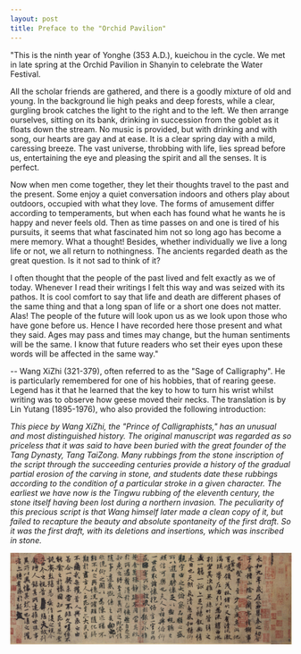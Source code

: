 ```yaml
---
layout: post
title: Preface to the "Orchid Pavilion"
---
```


"This is the ninth year of Yonghe (353 A.D.), kueichou in the cycle. We met in late spring at the Orchid Pavilion in Shanyin to celebrate the Water Festival.

All the scholar friends are gathered, and there is a goodly mixture of old and young. In the background lie high peaks and deep forests, while a clear, gurgling brook catches the light to the right and to the left. We then arrange ourselves, sitting on its bank, drinking in succession from the goblet as it floats down the stream. No music is provided, but with drinking and with song, our hearts are gay and at ease. It is a clear spring day with a mild, caressing breeze. The vast universe, throbbing with life, lies spread before us, entertaining the eye and pleasing the spirit and all the senses. It is perfect.

Now when men come together, they let their thoughts travel to the past and the present. Some enjoy a quiet conversation indoors and others play about outdoors, occupied with what they love. The forms of amusement differ according to temperaments, but when each has found what he wants he is happy and never feels old. Then as time passes on and one is tired of his pursuits, it seems that what fascinated him not so long ago has become a mere memory. What a thought! Besides, whether individually we live a long life or not, we all return to nothingness. The ancients regarded death as the great question. Is it not sad to think of it?

I often thought that the people of the past lived and felt exactly as we of today. Whenever I read their writings I felt this way and was seized with its pathos. It is cool comfort to say that life and death are different phases of the same thing and that a long span of life or a short one does not matter. Alas! The people of the future will look upon us as we look upon those who have gone before us. Hence I have recorded here those present and what they said. Ages may pass and times may change, but the human sentiments will be the same. I know that future readers who set their eyes upon these words will be affected in the same way."

-- Wang XiZhi (321-379), often referred to as the "Sage of Calligraphy". He is particularly remembered for one of his hobbies, that of rearing geese. Legend has it that he learned that the key to how to turn his wrist whilst writing was to observe how geese moved their necks. The translation is by Lin Yutang (1895-1976), who also provided the following introduction:

_This piece by Wang XiZhi, the "Prince of Calligraphists," has an unusual and most distinguished history. The original manuscript was regarded as so priceless that it was said to have been buried with the great founder of the Tang Dynasty, Tang TaiZong. Many rubbings from the stone inscription of the script through the succeeding centuries provide a history of the gradual partial erosion of the carving in stone, and students date these rubbings according to the condition of a particular stroke in a given character. The earliest we have now is the Tingwu rubbing of the eleventh century, the stone itself having been lost during a northern invasion. The peculiarity of this precious script is that Wang himself later made a clean copy of it, but failed to recapture the beauty and absolute spontaneity of the first draft. So it was the first draft, with its deletions and insertions, which was inscribed in stone._

![OrchidPavilion](/images/orchid-pavilion.jpg)
